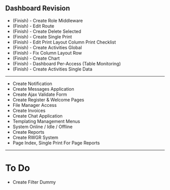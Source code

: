 ## Dashboard Revision

- (Finish) - Create Role Middleware
- (Finish) - Edit Route
- (Finish) - Create Delete Selected
- (Finish) - Create Single Print
- (Finish) - Edit Print Layout Column Print Checklist
- (Finish) - Create Activities Global
- (Finish) - Fix Column Layout Row
- (Finish) - Create Chart
- (Finish) - Dashboard Per-Access (Table Monitoring)
- (Finish) - Create Activities Single Data
--------------------------------------------------
- Create Notification
- Create Messages Application
- Create Ajax Validate Form
- Create Register & Welcome Pages
- File Manager Access
- Create Invoices
- Create Chat Application
- Templating Management Menus
- System Online / Idle / Offline
- Create Reports
- Create RWGR System
- Page Index, Single Print For Page Reports
--------------------------------------------------
# To Do
- Create Filter Dummy
